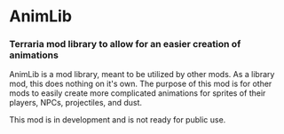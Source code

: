 # AnimLib

### Terraria mod library to allow for an easier creation of animations

AnimLib is a mod library, meant to be utilized by other mods. As a library mod, this does nothing on it's own. The purpose of this mod is for other mods to easily create more complicated animations for sprites of their players, NPCs, projectiles, and dust.

This mod is in development and is not ready for public use.